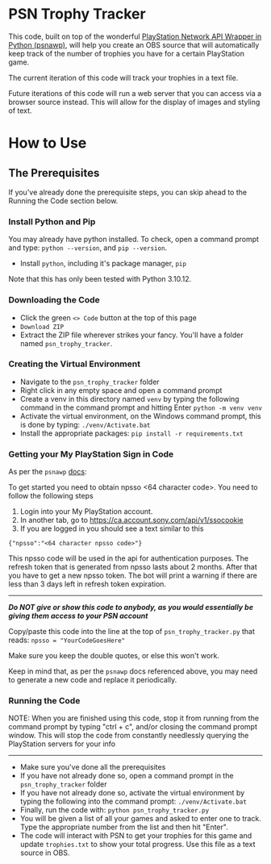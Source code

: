 # PSN Trophy Tracker

This code, built on top of the wonderful [PlayStation Network API
Wrapper in Python (psnawp)](https://github.com/isFakeAccount/psnawp), will help
you create an OBS source that will automatically keep track of the number of
trophies you have for a certain PlayStation game.

The current iteration of this code will track your trophies in a text file.

Future iterations of this code will run a web server that you can access via a
browser source instead. This will allow for the display of images and styling of
text.

# How to Use

## The Prerequisites

If you've already done the prerequisite steps, you can skip ahead to the Running
the Code section below.

### Install Python and Pip

You may already have python installed. To check, open a command prompt and type:
`python --version`, and `pip --version`.

- Install `python`, including it's package manager, `pip`

Note that this has only been tested with Python 3.10.12.

### Downloading the Code

- Click the green `<> Code` button at the top of this page
- `Download ZIP`
- Extract the ZIP file wherever strikes your fancy. You'll have a folder named
  `psn_trophy_tracker`.

### Creating the Virtual Environment

- Navigate to the `psn_trophy_tracker` folder
- Right click in any empty space and open a command prompt
- Create a venv in this directory named `venv` by typing the following command
  in the command prompt and hitting Enter
  `python -m venv venv`
- Activate the virtual environment, on the Windows command prompt, this is done
  by typing:
  `./venv/Activate.bat`
- Install the appropriate packages:
  `pip install -r requirements.txt`

### Getting your My PlayStation Sign in Code

As per the `psnawp` [docs](https://github.com/isFakeAccount/psnawp):

To get started you need to obtain npsso <64 character code>. You need to follow the following steps

1) Login into your My PlayStation account.
2) In another tab, go to https://ca.account.sony.com/api/v1/ssocookie
3) If you are logged in you should see a text similar to this

`{"npsso":"<64 character npsso code>"}`

This npsso code will be used in the api for authentication purposes. The refresh
token that is generated from npsso lasts about 2 months. After that you have to
get a new npsso token. The bot will print a warning if there are less than 3
days left in refresh token expiration.

---

***Do NOT give or show this code to anybody, as you would essentially be giving
them access to your PSN account***

Copy/paste this code into the line at the top of `psn_trophy_tracker.py` that
reads:
`npsso = "YourCodeGoesHere"`

Make sure you keep the double quotes, or else this won't work.

Keep in mind that, as per the `psnawp` docs referenced above, you may need to
generate a new code and replace it periodically.

### Running the Code

NOTE: When you are finished using this code, stop it from running from the
command prompt by typing "ctrl + c", and/or closing the command prompt window.
This will stop the code from constantly needlessly querying the PlayStation
servers for your info

---

- Make sure you've done all the prerequisites
- If you have not already done so, open a command prompt in the
  `psn_trophy_tracker` folder
- If you have not already done so, activate the virtual environment by typing
  the following into the command prompt:
  `./venv/Activate.bat`
- Finally, run the code with:
  `python psn_trophy_tracker.py`
- You will be given a list of all your games and asked to enter one to track.
  Type the appropriate number from the list and then hit "Enter".
- The code will interact with PSN to get your trophies for this game and update
  `trophies.txt` to show your total progress. Use this file as a text source in
  OBS.
